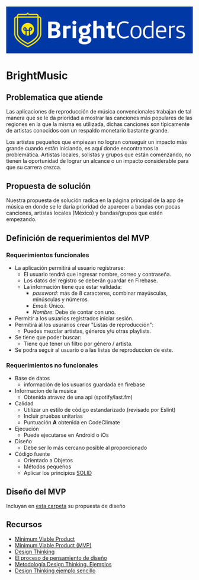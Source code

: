 ![BrightCoders Logo](img/logo-bc.png)

# BrightMusic 


## Problematica que atiende
Las aplicaciones de reproducción de música convencionales trabajan de tal manera que se le da prioridad a mostrar las canciones más populares de las regiones en la que la misma es utilizada, dichas canciones son típicamente de artistas conocidos con un respaldo monetario bastante grande.

Los artistas pequeños que empiezan no logran conseguir un impacto más grande cuando están iniciando, es aquí donde encontramos la problemática. Artistas locales, solistas y grupos que están comenzando, no tienen la oportunidad de lograr un alcance o un impacto considerable para que su carrera crezca.

## Propuesta de solución
Nuestra propuesta de solución radica en la página principal de la app de música en donde se le daría prioridad de aparecer a bandas con pocas canciones, artistas locales (México) y bandas/grupos que estén empezando.

## Definición de requerimientos del MVP

### Requerimientos funcionales

- La aplicación permitirá al usuario registrarse: 
  -   El usuario tendrá que ingresar nombre, correo y contraseña.
  -   Los datos del registro se deberán guardar en Firebase.
  -   La información tiene que estar validada:
      - *password*: más de 8 caracteres, combinar mayúsculas, minúsculas y números.
      - *Email*: Único.
      - *Nombre*: Debe de contar con uno.
- Permitir a los usuarios registrados iniciar sesión.
- Permitirá al los usurarios crear "Listas de reproducción":
    - Puedes mezclar artistas, géneros y/u otras playlists.
- Se tiene que poder buscar:
  - Tiene que tener un filtro por género / artista.
- Se podra seguir al usuario o a las listas de reproduccion de este.

### Requerimientos no funcionales
- Base de datos
  - información de los usuarios guardada en firebase
- Informacion de la musica
  - Obtenida atravez de una api (spotify/last.fm)
 - Calidad
   - Utilizar un estilo de código estandarizado (revisado por Eslint)
   - Incluir pruebas unitarias
   - Puntuación **A** obtenida en CodeClimate
- Ejecución 
   - Puede ejecutarse en Android o iOs
- Diseño
   - Debe ser lo más cercano posible al proporcionado
- Código fuente
   - Orientado a Objetos
   - Métodos pequeños
   - Aplicar los principios [SOLID](https://blog.usejournal.com/how-to-apply-solid-principles-in-react-applications-6c964091a982)
## Diseño del MVP

Incluyan en [esta carpeta](/design) su propuesta de diseño

## Recursos

- [Minimum Viable Product](https://www.agilealliance.org/glossary/mvp/#q=~(infinite~false~filters~(tags~(~'mvp))~searchTerm~'~sort~false~sortDirection~'asc~page~1))
- [Minimum Viable Product (MVP)](https://www.productplan.com/glossary/minimum-viable-product/)
- [Design Thinking](https://www.interaction-design.org/literature/topics/design-thinking)
- [El proceso de pensamiento de diseño](https://www.youtube.com/watch?v=_r0VX-aU_T8)
- [Metodología Design Thinking. Ejemplos](https://www.youtube.com/watch?v=_ul3wfKss58) 
- [Design Thinking ejemplo sencillo](https://www.youtube.com/watch?v=_H33tA2-j0s)
